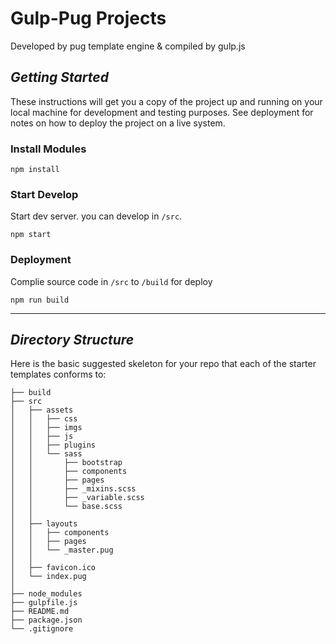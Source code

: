 # **Gulp-Pug Projects**

Developed by pug template engine & compiled by gulp.js

## ***Getting Started***

These instructions will get you a copy of the project up and running on your local machine for development and testing purposes. See deployment for notes on how to deploy the project on a live system.


### Install Modules

```
npm install
```

### Start Develop

Start dev server. you can develop in `/src`.

```
npm start
```

### Deployment

Complie source code in `/src` to `/build` for deploy

```
npm run build
```
___

## ***Directory Structure***

Here is the basic suggested skeleton for your repo that each of the starter templates conforms to:

```
├── build
├── src
│   ├── assets
│   │   ├── css
│   │   ├── imgs
│   │   ├── js
│   │   ├── plugins
│   │   └── sass
│   │       ├── bootstrap
│   │       ├── components
│   │       ├── pages
│   │       ├── _mixins.scss
│   │       ├── _variable.scss
│   │       └── base.scss
│   │   
│   ├── layouts
│   │   ├── components
│   │   ├── pages
│   │   └── _master.pug
│   │
│   ├── favicon.ico
│   └── index.pug
│  
├── node_modules
├── gulpfile.js
├── README.md
├── package.json
└── .gitignore
```


